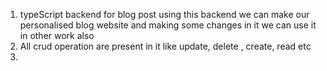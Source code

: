 1. typeScript backend for blog post using this backend we can make our personalised blog website and making some changes in it we can use it in other work also
2. All crud operation are present in it like  update, delete , create, read etc
3. 
